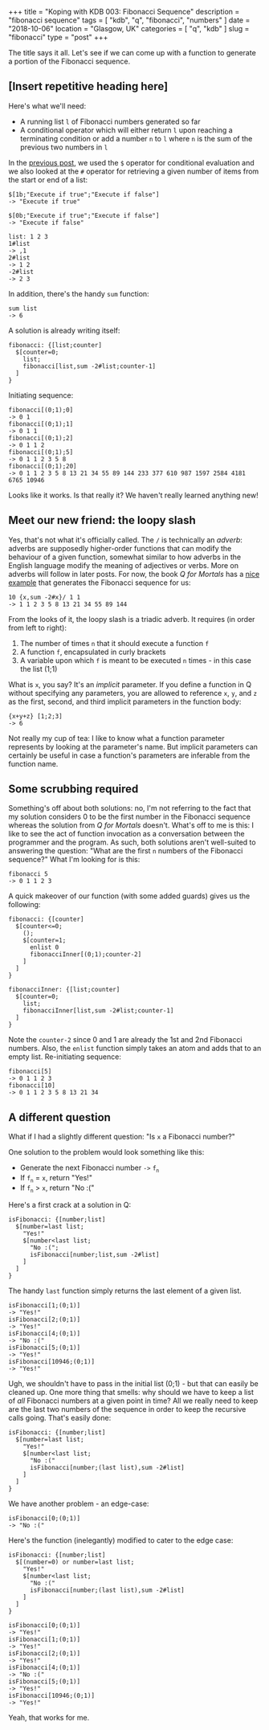 +++
title = "Koping with KDB 003: Fibonacci Sequence"
description = "fibonacci sequence"
tags = [ "kdb", "q", "fibonacci", "numbers" ]
date = "2018-10-06"
location = "Glasgow, UK"
categories = [
  "q",
  "kdb"
]
slug = "fibonacci"
type = "post"
+++

The title says it all. Let's see if we can come up with a function to generate a portion of the Fibonacci sequence. 

## [Insert repetitive heading here]

Here's what we'll need:

* A running list `l` of Fibonacci numbers generated so far
* A conditional operator which will either return `l` upon reaching a terminating condition or add a number `n` to `l` where `n` is the sum of the previous two numbers in `l`

In the [previous post][list-reversal-second-post], we used the `$` operator for conditional evaluation and we also looked at the `#` operator for retrieving a given number of items from the start or end of a list:

    $[1b;"Execute if true";"Execute if false"]
    -> "Execute if true"

    $[0b;"Execute if true";"Execute if false"]
    -> "Execute if false"

    list: 1 2 3
    1#list
    -> ,1
    2#list
    -> 1 2
    -2#list
    -> 2 3

In addition, there's the handy `sum` function:

    sum list
    -> 6

A solution is already writing itself:

    fibonacci: {[list;counter] 
      $[counter=0;
        list;
        fibonacci[list,sum -2#list;counter-1]
      ]
    }

Initiating sequence:

    fibonacci[(0;1);0]
    -> 0 1
    fibonacci[(0;1);1]
    -> 0 1 1
    fibonacci[(0;1);2]
    -> 0 1 1 2
    fibonacci[(0;1);5]
    -> 0 1 1 2 3 5 8
    fibonacci[(0;1);20]
    -> 0 1 1 2 3 5 8 13 21 34 55 89 144 233 377 610 987 1597 2584 4181 6765 10946
  
Looks like it works. Is that really it? We haven't really learned anything new!

## Meet our new friend: the loopy slash

Yes, that's not what it's officially called. The `/` is technically an *adverb*: adverbs are supposedly higher-order functions that can modify the behaviour of a given function, somewhat similar to how adverbs in the English language modify the meaning of adjectives or verbs. More on adverbs will follow in later posts. For now, the book *Q for Mortals* has a [nice example][q-for-mortals-fibonacci-example] that generates the Fibonacci sequence for us:

    10 {x,sum -2#x}/ 1 1
    -> 1 1 2 3 5 8 13 21 34 55 89 144

From the looks of it, the loopy slash is a triadic adverb. It requires (in order from left to right):

1. The number of times `n` that it should execute a function `f`
2. A function `f`, encapsulated in curly brackets
3. A variable upon which `f` is meant to be executed `n` times - in this case the list (1;1)

What is `x`, you say? It's an *implicit* parameter. If you define a function in Q without specifying any parameters, you are allowed to reference `x`, `y`, and `z` as the first, second, and third implicit parameters in the function body:

    {x+y+z} [1;2;3]
    -> 6

Not really my cup of tea: I like to know what a function parameter represents by looking at the parameter's name. But implicit parameters can certainly be useful in case a function's parameters are inferable from the function name.

## Some scrubbing required

Something's off about both solutions: no, I'm not referring to the fact that my solution considers 0 to be the first number in the Fibonacci sequence whereas the solution from *Q for Mortals* doesn't. What's off to me is this: I like to see the act of function invocation as a conversation between the programmer and the program. As such, both solutions aren't well-suited to answering the question: "What are the first `n` numbers of the Fibonacci sequence?" What I'm looking for is this:

    fibonacci 5
    -> 0 1 1 2 3

A quick makeover of our function (with some added guards) gives us the following:

    fibonacci: {[counter] 
      $[counter<=0;
        ();
        $[counter=1;
          enlist 0
          fibonacciInner[(0;1);counter-2]
        ]
      ]
    }

    fibonacciInner: {[list;counter]
      $[counter=0;
        list;
        fibonacciInner[list,sum -2#list;counter-1]
      ]
    }

Note the `counter-2` since 0 and 1 are already the 1st and 2nd Fibonacci numbers. Also, the `enlist` function simply takes an atom and adds that to an empty list. Re-initiating sequence:

    fibonacci[5]
    -> 0 1 1 2 3
    fibonacci[10]
    -> 0 1 1 2 3 5 8 13 21 34

## A different question

What if I had a slightly different question: "Is `x` a Fibonacci number?"

One solution to the problem would look something like this: 

* Generate the next Fibonacci number `->` `f`<sub>`n`</sub>
* If `f`<sub>`n`</sub> = `x`, return "Yes!"
* If `f`<sub>`n`</sub> > `x`, return "No :("

Here's a first crack at a solution in Q:

```
isFibonacci: {[number;list] 
  $[number=last list;
    "Yes!"
    $[number<last list;
      "No :(";
      isFibonacci[number;list,sum -2#list]
    ]
  ]
}
```

The handy `last` function simply returns the last element of a given list.

```
isFibonacci[1;(0;1)]
-> "Yes!"
isFibonacci[2;(0;1)]
-> "Yes!"
isFibonacci[4;(0;1)]
-> "No :("
isFibonacci[5;(0;1)]
-> "Yes!"
isFibonacci[10946;(0;1)]
-> "Yes!"
```

Ugh, we shouldn't have to pass in the initial list (0;1) - but that can easily be cleaned up. One more thing that smells: why should we have to keep a list of *all* Fibonacci numbers at a given point in time? All we really need to keep are the last two numbers of the sequence in order to keep the recursive calls going. That's easily done:

```
isFibonacci: {[number;list] 
  $[number=last list;
    "Yes!"
    $[number<last list;
      "No :("
      isFibonacci[number;(last list),sum -2#list]
    ]
  ]
}
```

We have another problem - an edge-case:

```
isFibonacci[0;(0;1)]
-> "No :("
```

Here's the function (inelegantly) modified to cater to the edge case:

```
isFibonacci: {[number;list] 
  $[(number=0) or number=last list;
    "Yes!"
    $[number<last list;
      "No :("
      isFibonacci[number;(last list),sum -2#list]
    ]
  ]
}
```

```
isFibonacci[0;(0;1)]
-> "Yes!"
isFibonacci[1;(0;1)]
-> "Yes!"
isFibonacci[2;(0;1)]
-> "Yes!"
isFibonacci[4;(0;1)]
-> "No :("
isFibonacci[5;(0;1)]
-> "Yes!"
isFibonacci[10946;(0;1)]
-> "Yes!"
```

Yeah, that works for me.

[list-reversal-second-post]: [https://codingwithoutcoffee.netlify.com/posts/listreversal2/]
[q-for-mortals-fibonacci-example]: [https://code.kx.com/q4m3/1_Q_Shock_and_Awe/#112-example-fibonacci-numbers]